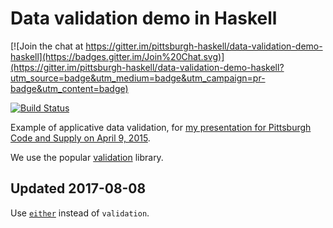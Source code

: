# Data validation demo in Haskell

[![Join the chat at https://gitter.im/pittsburgh-haskell/data-validation-demo-haskell](https://badges.gitter.im/Join%20Chat.svg)](https://gitter.im/pittsburgh-haskell/data-validation-demo-haskell?utm_source=badge&utm_medium=badge&utm_campaign=pr-badge&utm_content=badge)

[![Build Status](https://travis-ci.org/pittsburgh-haskell/data-validation-demo-haskell.png)](https://travis-ci.org/pittsburgh-haskell/data-validation-demo-haskell)

Example of applicative data validation, for [my presentation for Pittsburgh Code and Supply on April 9, 2015](http://www.meetup.com/Pittsburgh-Code-Supply/events/221130516/).

We use the popular [validation](https://hackage.haskell.org/package/validation) library.

## Updated 2017-08-08

Use [`either`](https://hackage.haskell.org/package/either) instead of `validation`.
